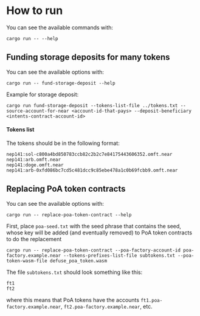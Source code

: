 # How to run

You can see the available commands with:

```
cargo run -- --help
```

## Funding storage deposits for many tokens

You can see the available options with:

```
cargo run -- fund-storage-deposit --help
```

Example for storage deposit:

```
cargo run fund-storage-deposit --tokens-list-file ../tokens.txt --source-account-for-near <account-id-that-pays> --deposit-beneficiary <intents-contract-account-id>
```

#### Tokens list

The tokens should be in the following format:

```
nep141:sol-c800a4bd850783ccb82c2b2c7e84175443606352.omft.near
nep141:arb.omft.near
nep141:doge.omft.near
nep141:arb-0xfd086bc7cd5c481dcc9c85ebe478a1c0b69fcbb9.omft.near
```

## Replacing PoA token contracts

You can see the available options with:

```
cargo run -- replace-poa-token-contract --help
```

First, place `poa-seed.txt` with the seed phrase that contains the seed, whose key will be added (and eventually removed) to PoA token contracts to do the replacement

```
cargo run -- replace-poa-token-contract --poa-factory-account-id poa-factory.example.near --tokens-prefixes-list-file subtokens.txt --poa-token-wasm-file defuse_poa_token.wasm
```

The file `subtokens.txt` should look something like this:

```
ft1
ft2
```

where this means that PoA tokens have the accounts `ft1.poa-factory.example.near`, `ft2.poa-factory.example.near`, etc.

